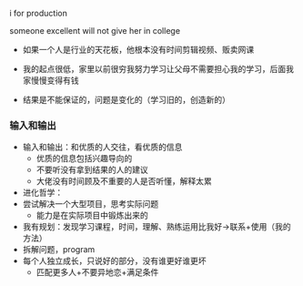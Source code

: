 i for production

someone excellent will not give her in college

- 如果一个人是行业的天花板，他根本没有时间剪辑视频、贩卖网课

- 我的起点很低，家里以前很穷我努力学习让父母不需要担心我的学习，后面我家慢慢变得有钱

- 结果是不能保证的，问题是变化的（学习旧的，创造新的）

### 输入和输出

- 输入和输出：和优质的人交往，看优质的信息
  - 优质的信息包括兴趣导向的
  - 不要听没有拿到结果的人的建议
  - 大佬没有时间顾及不重要的人是否听懂，解释太累
- 进化哲学：
- 尝试解决一个大型项目，思考实际问题
  - 能力是在实际项目中锻炼出来的
- 我有规划：发现学习课程，时间，理解、熟练运用比我好->联系+使用（我的方法）
- 拆解问题，program
- 每个人独立成长，只说好的部分，没有谁更好谁更坏
  - 匹配更多人+不要异地恋+满足条件